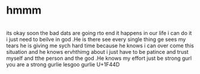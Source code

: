 # hmmm
<html> <head> <title> its oaky </title><br> <body> its okay soon the bad dats are going rto end it happens in our life i can do it i just need to beilve in god .He is there see every single thing ge sees my tears he is giving me sych hard time because he knows i can over come this situation and he knows ervhthimg about i just have to be patince and trust myself and tthe person and the god .He knows my effort just be strong gurl you are a strong gurlie lesgoo gurlie U+1F44D </body></head></html>
